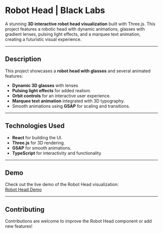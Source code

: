 # Robot Head | Black Labs  

A stunning **3D interactive robot head visualization** built with Three.js. This project features a robotic head with dynamic animations, glasses with gradient lenses, pulsing light effects, and a marquee text animation, creating a futuristic visual experience.  

---

## Description  

This project showcases a **robot head with glasses** and several animated features:  
- **Dynamic 3D glasses** with lenses 
- **Pulsing light effects** for added realism.  
- **Orbit controls** for an interactive user experience.  
- **Marquee text animation** integrated with 3D typography.  
- Smooth animations using **GSAP** for scaling and transitions.  
---

## Technologies Used  

- **React** for building the UI.  
- **Three.js** for 3D rendering.  
- **GSAP** for smooth animations.  
- **TypeScript** for interactivity and functionality

---

## Demo  

Check out the live demo of the Robot Head visualization:  
[Robot Head Demo](https://lab.theteleporter.me/experiments/robot-head)

---

## Contributing  

Contributions are welcome to improve the Robot Head component or add new features!